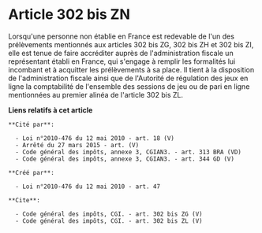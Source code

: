 # Article 302 bis ZN

Lorsqu'une personne non établie en France est redevable de l'un des prélèvements mentionnés aux articles 302 bis ZG, 302 bis
ZH et 302 bis ZI, elle est tenue de faire accréditer auprès de l'administration fiscale un représentant établi en France, qui
s'engage à remplir les formalités lui incombant et à acquitter les prélèvements à sa place. Il tient à la disposition de
l'administration fiscale ainsi que de l'Autorité de régulation des jeux en ligne la comptabilité de l'ensemble des sessions
de jeu ou de pari en ligne mentionnées au premier alinéa de l'article 302 bis ZL.

**Liens relatifs à cet article**

	**Cité par**:

	  - Loi n°2010-476 du 12 mai 2010 - art. 18 (V)
	  - Arrêté du 27 mars 2015 - art. (V)
	  - Code général des impôts, annexe 3, CGIAN3. - art. 313 BRA (VD)
	  - Code général des impôts, annexe 3, CGIAN3. - art. 344 GD (V)

	**Créé par**:

	  - Loi n°2010-476 du 12 mai 2010 - art. 47

	**Cite**:

	  - Code général des impôts, CGI. - art. 302 bis ZG (V)
	  - Code général des impôts, CGI. - art. 302 bis ZL (V)
